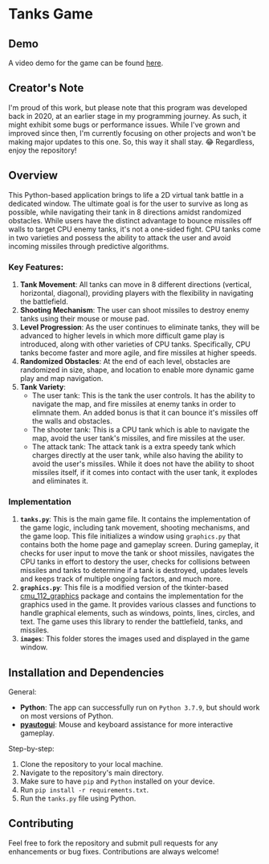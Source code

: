 # Tanks Game

## Demo

A video demo for the game can be found [here](https://www.youtube.com/watch?v=44Ij5p1PsN0).

## Creator's Note

I'm proud of this work, but please note that this program was developed back in 2020, at an earlier stage in my programming journey. As such, it might exhibit some bugs or performance issues. While I've grown and improved since then, I'm currently focusing on other projects and won't be making major updates to this one. So, this way it shall stay. 😂 Regardless, enjoy the repository!

## Overview

This Python-based application brings to life a 2D virtual tank battle in a dedicated window. The ultimate goal is for the user to survive as long as possible, while navigating their tank in 8 directions amidst randomized obstacles. While users have the distinct advantage to bounce missiles off walls to target CPU enemy tanks, it's not a one-sided fight. CPU tanks come in two varieties and possess the ability to attack the user and avoid incoming missiles through predictive algorithms.

### Key Features:

1. **Tank Movement**: All tanks can move in 8 different directions (vertical, horizontal, diagonal), providing players with the flexibility in navigating the battlefield.
2. **Shooting Mechanism**: The user can shoot missiles to destroy enemy tanks using their mouse or mouse pad.
3. **Level Progression**: As the user continues to eliminate tanks, they will be advanced to higher levels in which more difficult game play is introduced, along with other varieties of CPU tanks. Specifically, CPU tanks become faster and more agile, and fire missiles at higher speeds.
4. **Randomized Obstacles**: At the end of each level, obstacles are randomized in size, shape, and location to enable more dynamic game play and map navigation.
5. **Tank Variety**:
   - The user tank: This is the tank the user controls. It has the ability to navigate the map, and fire missiles at enemy tanks in order to elimnate them. An added bonus is that it can bounce it's missiles off the walls and obstacles.
   - The shooter tank: This is a CPU tank which is able to navigate the map, avoid the user tank's missiles, and fire missiles at the user.
   - The attack tank: The attack tank is a extra speedy tank which charges directly at the user tank, while also having the ability to avoid the user's missiles. While it does not have the ability to shoot missiles itself, if it comes into contact with the user tank, it explodes and eliminates it.

### Implementation

1. **`tanks.py`**: This is the main game file. It contains the implementation of the game logic, including tank movement, shooting mechanisms, and the game loop. This file initializes a window using `graphics.py` that contains both the home page and gameplay screen. During gameplay, it checks for user input to move the tank or shoot missiles, navigates the CPU tanks in effort to destory the user, checks for collisions between missiles and tanks to determine if a tank is destroyed, updates levels and keeps track of multiple ongoing factors, and much more.
2. **`graphics.py`**: This file is a modified version of the tkinter-based [cmu_112_graphics](https://www.cs.cmu.edu/~112/notes/notes-graphics.html) package and contains the implementation for the graphics used in the game. It provides various classes and functions to handle graphical elements, such as windows, points, lines, circles, and text. The game uses this library to render the battlefield, tanks, and missiles.
3. **`images`**: This folder stores the images used and displayed in the game window.

## Installation and Dependencies

General:
- **Python**: The app can successfully run on `Python 3.7.9`, but should work on most versions of Python.
- **[pyautogui](https://pyautogui.readthedocs.io)**: Mouse and keyboard assistance for more interactive gameplay.

Step-by-step:
1. Clone the repository to your local machine.
2. Navigate to the repository's main directory.
3. Make sure to have `pip` and `Python` installed on your device.
4. Run `pip install -r requirements.txt`.
5. Run the `tanks.py` file using Python.

## Contributing

Feel free to fork the repository and submit pull requests for any enhancements or bug fixes. Contributions are always welcome!

